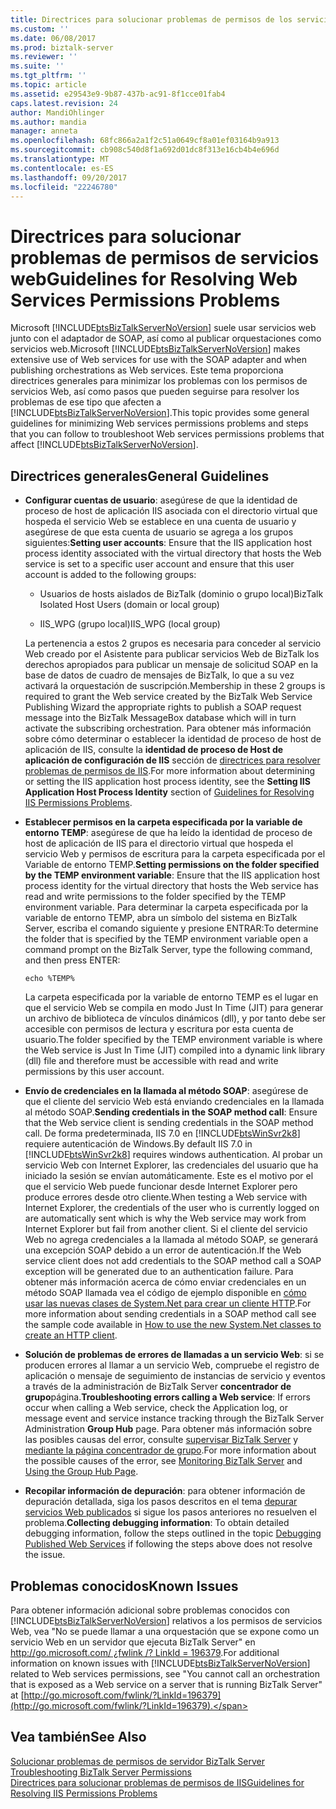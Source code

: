 ```yaml
---
title: Directrices para solucionar problemas de permisos de los servicios Web | Documentos de Microsoft
ms.custom: ''
ms.date: 06/08/2017
ms.prod: biztalk-server
ms.reviewer: ''
ms.suite: ''
ms.tgt_pltfrm: ''
ms.topic: article
ms.assetid: e29543e9-9b87-437b-ac91-8f1cce01fab4
caps.latest.revision: 24
author: MandiOhlinger
ms.author: mandia
manager: anneta
ms.openlocfilehash: 68fc866a2a1f2c51a0649cf8a01ef03164b9a913
ms.sourcegitcommit: cb908c540d8f1a692d01dc8f313e16cb4b4e696d
ms.translationtype: MT
ms.contentlocale: es-ES
ms.lasthandoff: 09/20/2017
ms.locfileid: "22246780"
---
```

# <a name="guidelines-for-resolving-web-services-permissions-problems"></a><span data-ttu-id="c45e7-102">Directrices para solucionar problemas de permisos de servicios web</span><span class="sxs-lookup"><span data-stu-id="c45e7-102">Guidelines for Resolving Web Services Permissions Problems</span></span>
<span data-ttu-id="c45e7-103">Microsoft [!INCLUDE[btsBizTalkServerNoVersion](../includes/btsbiztalkservernoversion-md.md)] suele usar servicios web junto con el adaptador de SOAP, así como al publicar orquestaciones como servicios web.</span><span class="sxs-lookup"><span data-stu-id="c45e7-103">Microsoft [!INCLUDE[btsBizTalkServerNoVersion](../includes/btsbiztalkservernoversion-md.md)] makes extensive use of Web services for use with the SOAP adapter and when publishing orchestrations as Web services.</span></span> <span data-ttu-id="c45e7-104">Este tema proporciona directrices generales para minimizar los problemas con los permisos de servicios Web, así como pasos que pueden seguirse para resolver los problemas de ese tipo que afecten a [!INCLUDE[btsBizTalkServerNoVersion](../includes/btsbiztalkservernoversion-md.md)].</span><span class="sxs-lookup"><span data-stu-id="c45e7-104">This topic provides some general guidelines for minimizing Web services permissions problems and steps that you can follow to troubleshoot Web services permissions problems that affect [!INCLUDE[btsBizTalkServerNoVersion](../includes/btsbiztalkservernoversion-md.md)].</span></span>  
  
## <a name="general-guidelines"></a><span data-ttu-id="c45e7-105">Directrices generales</span><span class="sxs-lookup"><span data-stu-id="c45e7-105">General Guidelines</span></span>  
  
-   <span data-ttu-id="c45e7-106">**Configurar cuentas de usuario**: asegúrese de que la identidad de proceso de host de aplicación IIS asociada con el directorio virtual que hospeda el servicio Web se establece en una cuenta de usuario y asegúrese de que esta cuenta de usuario se agrega a los grupos siguientes:</span><span class="sxs-lookup"><span data-stu-id="c45e7-106">**Setting user accounts**: Ensure that the IIS application host process identity associated with the virtual directory that hosts the Web service is set to a specific user account and ensure that this user account is added to the following groups:</span></span>  
  
    -   <span data-ttu-id="c45e7-107">Usuarios de hosts aislados de BizTalk (dominio o grupo local)</span><span class="sxs-lookup"><span data-stu-id="c45e7-107">BizTalk Isolated Host Users (domain or local group)</span></span>  
  
    -   <span data-ttu-id="c45e7-108">IIS_WPG (grupo local)</span><span class="sxs-lookup"><span data-stu-id="c45e7-108">IIS_WPG (local group)</span></span>  
  
     <span data-ttu-id="c45e7-109">La pertenencia a estos 2 grupos es necesaria para conceder al servicio Web creado por el Asistente para publicar servicios Web de BizTalk los derechos apropiados para publicar un mensaje de solicitud SOAP en la base de datos de cuadro de mensajes de BizTalk, lo que a su vez activará la orquestación de suscripción.</span><span class="sxs-lookup"><span data-stu-id="c45e7-109">Membership in these 2 groups is required to grant the Web service created by the BizTalk Web Service Publishing Wizard the appropriate rights to publish a SOAP request message into the BizTalk MessageBox database which will in turn activate the subscribing orchestration.</span></span> <span data-ttu-id="c45e7-110">Para obtener más información sobre cómo determinar o establecer la identidad de proceso de host de aplicación de IIS, consulte la **identidad de proceso de Host de aplicación de configuración de IIS** sección de [directrices para resolver problemas de permisos de IIS](../core/guidelines-for-resolving-iis-permissions-problems.md).</span><span class="sxs-lookup"><span data-stu-id="c45e7-110">For more information about determining or setting the IIS application host process identity, see the **Setting IIS Application Host Process Identity** section of [Guidelines for Resolving IIS Permissions Problems](../core/guidelines-for-resolving-iis-permissions-problems.md).</span></span>  
  
-   <span data-ttu-id="c45e7-111">**Establecer permisos en la carpeta especificada por la variable de entorno TEMP**: asegúrese de que ha leído la identidad de proceso de host de aplicación de IIS para el directorio virtual que hospeda el servicio Web y permisos de escritura para la carpeta especificada por el Variable de entorno TEMP.</span><span class="sxs-lookup"><span data-stu-id="c45e7-111">**Setting permissions on the folder specified by the TEMP environment variable**: Ensure that the IIS application host process identity for the virtual directory that hosts the Web service has read and write permissions to the folder specified by the TEMP environment variable.</span></span> <span data-ttu-id="c45e7-112">Para determinar la carpeta especificada por la variable de entorno TEMP, abra un símbolo del sistema en BizTalk Server, escriba el comando siguiente y presione ENTRAR:</span><span class="sxs-lookup"><span data-stu-id="c45e7-112">To determine the folder that is specified by the TEMP environment variable open a command prompt on the BizTalk Server, type the following command, and then press ENTER:</span></span>  
  
    ```  
    echo %TEMP%  
    ```  
  
     <span data-ttu-id="c45e7-113">La carpeta especificada por la variable de entorno TEMP es el lugar en que el servicio Web se compila en modo Just In Time (JIT) para generar un archivo de biblioteca de vínculos dinámicos (dll), y por tanto debe ser accesible con permisos de lectura y escritura por esta cuenta de usuario.</span><span class="sxs-lookup"><span data-stu-id="c45e7-113">The folder specified by the TEMP environment variable is where the Web service is Just In Time (JIT) compiled into a dynamic link library (dll) file and therefore must be accessible with read and write permissions by this user account.</span></span>  
  
-   <span data-ttu-id="c45e7-114">**Envío de credenciales en la llamada al método SOAP**: asegúrese de que el cliente del servicio Web está enviando credenciales en la llamada al método SOAP.</span><span class="sxs-lookup"><span data-stu-id="c45e7-114">**Sending credentials in the SOAP method call**: Ensure that the Web service client is sending credentials in the SOAP method call.</span></span> <span data-ttu-id="c45e7-115">De forma predeterminada, IIS 7.0 en [!INCLUDE[btsWinSvr2k8](../includes/btswinsvr2k8-md.md)] requiere autenticación de Windows.</span><span class="sxs-lookup"><span data-stu-id="c45e7-115">By default IIS 7.0 in [!INCLUDE[btsWinSvr2k8](../includes/btswinsvr2k8-md.md)] requires windows authentication.</span></span> <span data-ttu-id="c45e7-116">Al probar un servicio Web con Internet Explorer, las credenciales del usuario que ha iniciado la sesión se envían automáticamente. Este es el motivo por el que el servicio Web puede funcionar desde Internet Explorer pero produce errores desde otro cliente.</span><span class="sxs-lookup"><span data-stu-id="c45e7-116">When testing a Web service with Internet Explorer, the credentials of the user who is currently logged on are automatically sent which is why the Web service may work from Internet Explorer but fail from another client.</span></span> <span data-ttu-id="c45e7-117">Si el cliente del servicio Web no agrega credenciales a la llamada al método SOAP, se generará una excepción SOAP debido a un error de autenticación.</span><span class="sxs-lookup"><span data-stu-id="c45e7-117">If the Web service client does not add credentials to the SOAP method call a SOAP exception will be generated due to an authentication failure.</span></span> <span data-ttu-id="c45e7-118">Para obtener más información acerca de cómo enviar credenciales en un método SOAP llamada vea el código de ejemplo disponible en [cómo usar las nuevas clases de System.Net para crear un cliente HTTP](http://support.microsoft.com/kb/303436).</span><span class="sxs-lookup"><span data-stu-id="c45e7-118">For more information about sending credentials in a SOAP method call see the sample code available in [How to use the new System.Net classes to create an HTTP client](http://support.microsoft.com/kb/303436).</span></span>  
  
-   <span data-ttu-id="c45e7-119">**Solución de problemas de errores de llamadas a un servicio Web**: si se producen errores al llamar a un servicio Web, compruebe el registro de aplicación o mensaje de seguimiento de instancias de servicio y eventos a través de la administración de BizTalk Server **concentrador de grupo**página.</span><span class="sxs-lookup"><span data-stu-id="c45e7-119">**Troubleshooting errors calling a Web service**: If errors occur when calling a Web service, check the Application log, or message event and service instance tracking through the BizTalk Server Administration **Group Hub** page.</span></span> <span data-ttu-id="c45e7-120">Para obtener más información sobre las posibles causas del error, consulte [supervisar BizTalk Server](../core/monitoring-biztalk-server.md) y [mediante la página concentrador de grupo](../core/using-the-group-hub-page.md).</span><span class="sxs-lookup"><span data-stu-id="c45e7-120">For more information about the possible causes of the error, see [Monitoring BizTalk Server](../core/monitoring-biztalk-server.md) and [Using the Group Hub Page](../core/using-the-group-hub-page.md).</span></span>  
  
-   <span data-ttu-id="c45e7-121">**Recopilar información de depuración**: para obtener información de depuración detallada, siga los pasos descritos en el tema [depurar servicios Web publicados](../core/debugging-published-web-services.md) si sigue los pasos anteriores no resuelven el problema.</span><span class="sxs-lookup"><span data-stu-id="c45e7-121">**Collecting debugging information**: To obtain detailed debugging information, follow the steps outlined in the topic [Debugging Published Web Services](../core/debugging-published-web-services.md) if following the steps above does not resolve the issue.</span></span>  
  
## <a name="known-issues"></a><span data-ttu-id="c45e7-122">Problemas conocidos</span><span class="sxs-lookup"><span data-stu-id="c45e7-122">Known Issues</span></span>  
 <span data-ttu-id="c45e7-123">Para obtener información adicional sobre problemas conocidos con [!INCLUDE[btsBizTalkServerNoVersion](../includes/btsbiztalkservernoversion-md.md)] relativos a los permisos de servicios Web, vea "No se puede llamar a una orquestación que se expone como un servicio Web en un servidor que ejecuta BizTalk Server" en [http://go.microsoft.com/ ¿fwlink /? LinkId = 196379](http://go.microsoft.com/fwlink/?LinkId=196379).</span><span class="sxs-lookup"><span data-stu-id="c45e7-123">For additional information on known issues with [!INCLUDE[btsBizTalkServerNoVersion](../includes/btsbiztalkservernoversion-md.md)] related to Web services permissions, see "You cannot call an orchestration that is exposed as a Web service on a server that is running BizTalk Server" at [http://go.microsoft.com/fwlink/?LinkId=196379](http://go.microsoft.com/fwlink/?LinkId=196379).</span></span>  
  
## <a name="see-also"></a><span data-ttu-id="c45e7-124">Vea también</span><span class="sxs-lookup"><span data-stu-id="c45e7-124">See Also</span></span>  
 <span data-ttu-id="c45e7-125">[Solucionar problemas de permisos de servidor BizTalk Server](../core/troubleshooting-biztalk-server-permissions.md) </span><span class="sxs-lookup"><span data-stu-id="c45e7-125">[Troubleshooting BizTalk Server Permissions](../core/troubleshooting-biztalk-server-permissions.md) </span></span>  
 [<span data-ttu-id="c45e7-126">Directrices para solucionar problemas de permisos de IIS</span><span class="sxs-lookup"><span data-stu-id="c45e7-126">Guidelines for Resolving IIS Permissions Problems</span></span>](../core/guidelines-for-resolving-iis-permissions-problems.md)